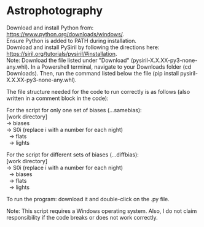 # Astrophotography
Download and install Python from: https://www.python.org/downloads/windows/.  
Ensure Python is added to PATH during installation.  
Download and install PySiril by following the directions here: https://siril.org/tutorials/pysiril/#installation.  
Note: Download the file listed under "Download" (pysiril-X.X.XX-py3-none-any.whl). In a Powershell terminal, navigate to your Downloads folder (cd Downloads). Then, run the command listed below the file (pip install pysiril-X.X.XX-py3-none-any.whl).  

The file structure needed for the code to run correctly is as follows (also written in a comment block in the code):  

For the script for only one set of biases (...samebias):  
[work directory]  
-> biases  
-> S0i (replace i with a number for each night)  
&ensp;-> flats  
&ensp;-> lights  

For the script for different sets of biases (...diffbias):  
[work directory]  
-> S0i (replace i with a number for each night)  
&ensp;-> biases  
&ensp;-> flats  
&ensp;-> lights  
  
To run the program: download it and double-click on the .py file.

Note: This script requires a Windows operating system. Also, I do not claim responsibility if the code breaks or does not work correctly.
